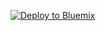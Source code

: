 
[![Deploy to Bluemix](https://bluemix.net/deploy/button.png)](https://bluemix.net/deploy?repository=https://github.com/mjbrewer/spring-boot#[required])
